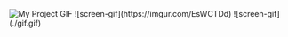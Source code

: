 <img src="https://imgur.com/EsWCTDd" alt="My Project GIF" width="500" height="600">
![screen-gif](https://imgur.com/EsWCTDd)
![screen-gif](./gif.gif)
